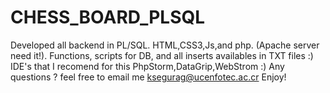 # CHESS_BOARD_PLSQL
Developed all backend in PL/SQL.
HTML,CSS3,Js,and php. (Apache server need it!).
Functions, scripts for DB, and all inserts availables in TXT files :)
IDE's that I recomend for this PhpStorm,DataGrip,WebStrom :)
Any questions ? feel free to email me ksegurag@ucenfotec.ac.cr 
Enjoy!
